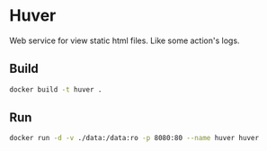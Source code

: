 # Huver

Web service for view static html files.
Like some action's logs.

## Build

```bash
docker build -t huver .
```

## Run

```bash
docker run -d -v ./data:/data:ro -p 8080:80 --name huver huver
```

